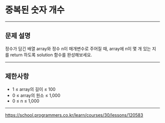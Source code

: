 # 중복된 숫자 개수

---

## 문제 설명

정수가 담긴 배열 array와 정수 n이 매개변수로 주어질 때, array에 n이 몇 개 있는 지를 return 하도록 solution 함수를 완성해보세요.

---

## 제한사항

- 1 ≤ array의 길이 ≤ 100
- 0 ≤ array의 원소 ≤ 1,000
- 0 ≤ n ≤ 1,000

---

https://school.programmers.co.kr/learn/courses/30/lessons/120583
